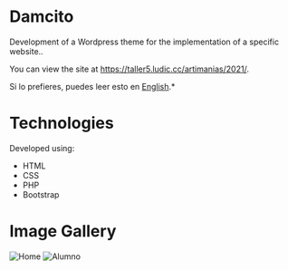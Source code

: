 # Damcito

Development of a Wordpress theme for the implementation of a specific website..

You can view the site at https://taller5.ludic.cc/artimanias/2021/.

Si lo prefieres, puedes leer esto en [English](README.md).*

# Technologies

Developed using:
- HTML
- CSS
- PHP
- Bootstrap


# Image Gallery
![Home](https://user-images.githubusercontent.com/80553375/178128454-b177269b-a9a8-4a8b-b480-763d8e9a3a83.png)
![Alumno](https://user-images.githubusercontent.com/80553375/178128432-4115849b-a9a2-4dcb-b221-665d956004f2.png)
